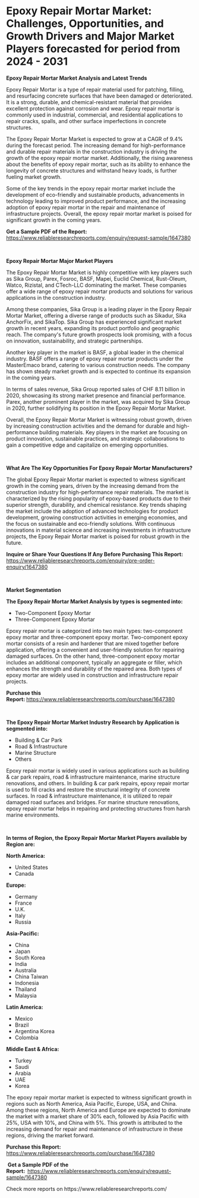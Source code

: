 <p><h1>Epoxy Repair Mortar Market: Challenges, Opportunities, and Growth Drivers and Major Market Players forecasted for period from 2024 - 2031</h1></p><p><strong>Epoxy Repair Mortar Market Analysis and Latest Trends</strong></p>
<p><p>Epoxy Repair Mortar is a type of repair material used for patching, filling, and resurfacing concrete surfaces that have been damaged or deteriorated. It is a strong, durable, and chemical-resistant material that provides excellent protection against corrosion and wear. Epoxy repair mortar is commonly used in industrial, commercial, and residential applications to repair cracks, spalls, and other surface imperfections in concrete structures.</p><p>The Epoxy Repair Mortar Market is expected to grow at a CAGR of 9.4% during the forecast period. The increasing demand for high-performance and durable repair materials in the construction industry is driving the growth of the epoxy repair mortar market. Additionally, the rising awareness about the benefits of epoxy repair mortar, such as its ability to enhance the longevity of concrete structures and withstand heavy loads, is further fueling market growth.</p><p>Some of the key trends in the epoxy repair mortar market include the development of eco-friendly and sustainable products, advancements in technology leading to improved product performance, and the increasing adoption of epoxy repair mortar in the repair and maintenance of infrastructure projects. Overall, the epoxy repair mortar market is poised for significant growth in the coming years.</p></p>
<p><strong>Get a Sample PDF of the Report:&nbsp;</strong> <a href="https://www.reliableresearchreports.com/enquiry/request-sample/1647380">https://www.reliableresearchreports.com/enquiry/request-sample/1647380</a></p>
<p>&nbsp;</p>
<p><strong>Epoxy Repair Mortar Major Market Players</strong></p>
<p><p>The Epoxy Repair Mortar Market is highly competitive with key players such as Sika Group, Parex, Fosroc, BASF, Mapei, Euclid Chemical, Rust-Oleum, Watco, Rizistal, and CTech-LLC dominating the market. These companies offer a wide range of epoxy repair mortar products and solutions for various applications in the construction industry.</p><p>Among these companies, Sika Group is a leading player in the Epoxy Repair Mortar Market, offering a diverse range of products such as Sikadur, Sika AnchorFix, and SikaTop. Sika Group has experienced significant market growth in recent years, expanding its product portfolio and geographic reach. The company's future growth prospects look promising, with a focus on innovation, sustainability, and strategic partnerships.</p><p>Another key player in the market is BASF, a global leader in the chemical industry. BASF offers a range of epoxy repair mortar products under the MasterEmaco brand, catering to various construction needs. The company has shown steady market growth and is expected to continue its expansion in the coming years.</p><p>In terms of sales revenue, Sika Group reported sales of CHF 8.11 billion in 2020, showcasing its strong market presence and financial performance. Parex, another prominent player in the market, was acquired by Sika Group in 2020, further solidifying its position in the Epoxy Repair Mortar Market.</p><p>Overall, the Epoxy Repair Mortar Market is witnessing robust growth, driven by increasing construction activities and the demand for durable and high-performance building materials. Key players in the market are focusing on product innovation, sustainable practices, and strategic collaborations to gain a competitive edge and capitalize on emerging opportunities.</p></p>
<p>&nbsp;</p>
<p><strong>What Are The Key Opportunities For Epoxy Repair Mortar Manufacturers?</strong></p>
<p><p>The global Epoxy Repair Mortar market is expected to witness significant growth in the coming years, driven by the increasing demand from the construction industry for high-performance repair materials. The market is characterized by the rising popularity of epoxy-based products due to their superior strength, durability, and chemical resistance. Key trends shaping the market include the adoption of advanced technologies for product development, growing construction activities in emerging economies, and the focus on sustainable and eco-friendly solutions. With continuous innovations in material science and increasing investments in infrastructure projects, the Epoxy Repair Mortar market is poised for robust growth in the future.</p></p>
<p><strong>Inquire or Share Your Questions If Any Before Purchasing This Report:</strong> <a href="https://www.reliableresearchreports.com/enquiry/pre-order-enquiry/1647380">https://www.reliableresearchreports.com/enquiry/pre-order-enquiry/1647380</a></p>
<p>&nbsp;</p>
<p><strong>Market Segmentation</strong></p>
<p><strong>The Epoxy Repair Mortar Market Analysis by types is segmented into:</strong></p>
<p><ul><li>Two-Component Epoxy Mortar</li><li>Three-Component Epoxy Mortar</li></ul></p>
<p><p>Epoxy repair mortar is categorized into two main types: two-component epoxy mortar and three-component epoxy mortar. Two-component epoxy mortar consists of a resin and hardener that are mixed together before application, offering a convenient and user-friendly solution for repairing damaged surfaces. On the other hand, three-component epoxy mortar includes an additional component, typically an aggregate or filler, which enhances the strength and durability of the repaired area. Both types of epoxy mortar are widely used in construction and infrastructure repair projects.</p></p>
<p><strong>Purchase this Report:&nbsp;</strong><a href="https://www.reliableresearchreports.com/purchase/1647380">https://www.reliableresearchreports.com/purchase/1647380</a></p>
<p>&nbsp;</p>
<p><strong>The Epoxy Repair Mortar Market Industry Research by Application is segmented into:</strong></p>
<p><ul><li>Building & Car Park</li><li>Road & Infrastructure</li><li>Marine Structure</li><li>Others</li></ul></p>
<p><p>Epoxy repair mortar is widely used in various applications such as building & car park repairs, road & infrastructure maintenance, marine structure renovations, and others. In building & car park repairs, epoxy repair mortar is used to fill cracks and restore the structural integrity of concrete surfaces. In road & infrastructure maintenance, it is utilized to repair damaged road surfaces and bridges. For marine structure renovations, epoxy repair mortar helps in repairing and protecting structures from harsh marine environments.</p></p>
<p>&nbsp;</p>
<p><strong>In terms of Region, the Epoxy Repair Mortar Market Players available by Region are:</strong></p>
<p>
    <p> <strong> North America: </strong>
        <ul>
            <li>United States</li>
            <li>Canada</li>
        </ul>
        </p> 
    <p> <strong> Europe: </strong>
        <ul>
            <li>Germany</li>
            <li>France</li>
            <li>U.K.</li>
            <li>Italy</li>
            <li>Russia</li>
        </ul>
        </p> 
    <p> <strong> Asia-Pacific: </strong>
        <ul>
            <li>China</li>
            <li>Japan</li>
            <li>South Korea</li>
            <li>India</li>
            <li>Australia</li>
            <li>China Taiwan</li>
            <li>Indonesia</li>
            <li>Thailand</li>
            <li>Malaysia</li>
        </ul>
        </p> 
    <p> <strong> Latin America: </strong>
        <ul>
            <li>Mexico</li>
            <li>Brazil</li>
            <li>Argentina Korea</li>
            <li>Colombia</li>
        </ul>
        </p> 
    <p> <strong> Middle East & Africa: </strong>
        <ul>
            <li>Turkey</li>
            <li>Saudi</li>
            <li>Arabia</li>
            <li>UAE</li>
            <li>Korea</li>
        </ul>
    </p>
    </p>
<p><p>The epoxy repair mortar market is expected to witness significant growth in regions such as North America, Asia Pacific, Europe, USA, and China. Among these regions, North America and Europe are expected to dominate the market with a market share of 30% each, followed by Asia Pacific with 25%, USA with 10%, and China with 5%. This growth is attributed to the increasing demand for repair and maintenance of infrastructure in these regions, driving the market forward.</p></p>
<p><strong>Purchase this Report: </strong><a href="https://www.reliableresearchreports.com/purchase/1647380">https://www.reliableresearchreports.com/purchase/1647380</a></p>
<p>&nbsp;<strong>Get a Sample PDF of the Report:&nbsp;&nbsp;</strong><a href="https://www.reliableresearchreports.com/enquiry/request-sample/1647380">https://www.reliableresearchreports.com/enquiry/request-sample/1647380</a></p>
<p><strong></strong></p>
<p>Check more reports on https://www.reliableresearchreports.com/</p>